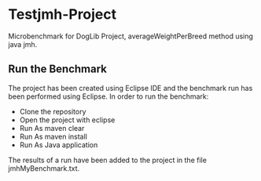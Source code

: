 # Testjmh-Project
Microbenchmark for DogLib Project, averageWeightPerBreed method using java jmh.

## Run the Benchmark
The project has been created using Eclipse IDE and the benchmark run has been performed using Eclipse.
In order to run the benchmark:
  * Clone the repository
  * Open the project with eclipse
  * Run As maven clear
  * Run As maven install
  * Run As Java application
  
The results of a run have been added to the project in the file jmhMyBenchmark.txt.
